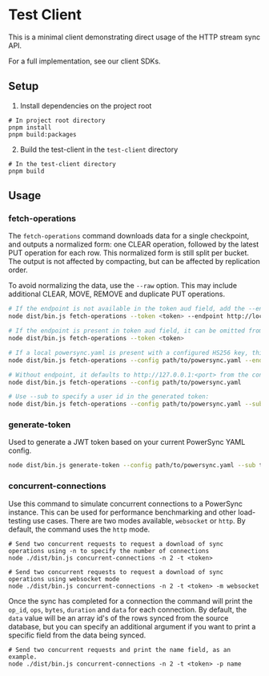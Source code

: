 # Test Client

This is a minimal client demonstrating direct usage of the HTTP stream sync API.

For a full implementation, see our client SDKs.

## Setup
1. Install dependencies on the project root
```shell
# In project root directory
pnpm install
pnpm build:packages
```
2. Build the test-client in the `test-client` directory
```shell
# In the test-client directory
pnpm build
```

## Usage

### fetch-operations
The `fetch-operations` command downloads data for a single checkpoint, and outputs a normalized form: one CLEAR operation, followed by the latest PUT operation for each row. This normalized form is still split per bucket. The output is not affected by compacting, but can be affected by replication order.

To avoid normalizing the data, use the `--raw` option. This may include additional CLEAR, MOVE, REMOVE and duplicate PUT operations.

```sh
# If the endpoint is not available in the token aud field, add the --endpoint argument
node dist/bin.js fetch-operations --token <token> --endpoint http://localhost:8080

# If the endpoint is present in token aud field, it can be omitted from args:
node dist/bin.js fetch-operations --token <token>

# If a local powersync.yaml is present with a configured HS256 key, this can be used:
node dist/bin.js fetch-operations --config path/to/powersync.yaml --endpoint http://localhost:8080

# Without endpoint, it defaults to http://127.0.0.1:<port> from the config:
node dist/bin.js fetch-operations --config path/to/powersync.yaml

# Use --sub to specify a user id in the generated token:
node dist/bin.js fetch-operations --config path/to/powersync.yaml --sub test-user
```

### generate-token

Used to generate a JWT token based on your current PowerSync YAML config.

```sh
node dist/bin.js generate-token --config path/to/powersync.yaml --sub test-user
```

### concurrent-connections

Use this command to simulate concurrent connections to a PowerSync instance. This can be used for performance benchmarking
and other load-testing use cases. There are two modes available, `websocket` or `http`. By default, the command uses the
`http` mode.

```shell
# Send two concurrent requests to request a download of sync operations using -n to specify the number of connections
node ./dist/bin.js concurrent-connections -n 2 -t <token> 

# Send two concurrent requests to request a download of sync operations using websocket mode
node ./dist/bin.js concurrent-connections -n 2 -t <token> -m websocket
```

Once the sync has completed for a connection the command will print the `op_id`, `ops`, `bytes`, `duration` and `data` for
each connection. By default, the `data` value will be an array id's of the rows synced from the source database, but you can
specify an additional argument if you want to print a specific field from the data being synced.

```shell
# Send two concurrent requests and print the name field, as an example.
node ./dist/bin.js concurrent-connections -n 2 -t <token> -p name
```

